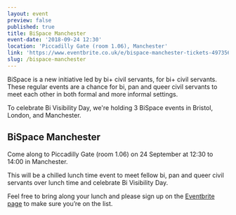 ```yaml
---
layout: event
preview: false
published: true
title: BiSpace Manchester
event-date: '2018-09-24 12:30'
location: 'Piccadilly Gate (room 1.06), Manchester'
link: 'https://www.eventbrite.co.uk/e/bispace-manchester-tickets-49735606538'
slug: /bispace-manchester
---
```

BiSpace is a new initiative led by bi+ civil servants, for bi+ civil servants. These regular events are a chance for bi, pan and queer civil servants to meet each other in both formal and more informal settings. 

To celebrate Bi Visibility Day, we're holding 3 BiSpace events in Bristol, London, and Manchester.

## BiSpace Manchester

Come along to Piccadilly Gate (room 1.06) on 24 September at 12:30 to 14:00 in Manchester. 

This will be a chilled lunch time event to meet fellow bi, pan and queer civil servants over lunch time and celebrate Bi Visibility Day.

Feel free to bring along your lunch and please sign up on the [Eventbrite page](https://www.eventbrite.co.uk/e/bispace-manchester-tickets-49735606538) to make sure you’re on the list.
